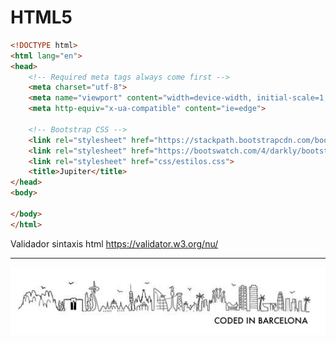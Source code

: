 # HTML5

```html
<!DOCTYPE html>
<html lang="en">  
<head>
    <!-- Required meta tags always come first -->
    <meta charset="utf-8">
    <meta name="viewport" content="width=device-width, initial-scale=1, shrink-to-fit=no">
    <meta http-equiv="x-ua-compatible" content="ie=edge">
    
    <!-- Bootstrap CSS -->
    <link rel="stylesheet" href="https://stackpath.bootstrapcdn.com/bootstrap/4.4.1/css/bootstrap.min.css" integrity="sha384-Vkoo8x4CGsO3+Hhxv8T/Q5PaXtkKtu6ug5TOeNV6gBiFeWPGFN9MuhOf23Q9Ifjh" crossorigin="anonymous">
    <link rel="stylesheet" href="https://bootswatch.com/4/darkly/bootstrap.min.css">
    <link rel="stylesheet" href="css/estilos.css">
    <title>Jupiter</title>
</head>
<body>

</body>
</html>
```

Validador sintaxis html <https://validator.w3.org/nu/>

---
<!-- Pit i Collons -->
![Coded in Barcelona](codedinbcn.png "Coded in Barcelona")
